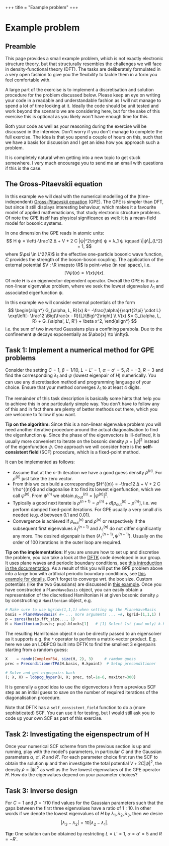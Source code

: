 +++
title = "Example problem"
+++

# Example problem

## Preamble

This page provides a small example problem, which is not exactly electronic structure theory,
but that structurally resembles the challenges we will face in density-functional theory (DFT).
The tasks are deliberately formulated in a very open fashion
to give you the flexibility to tackle them in a form you feel comfortable with.

A large part of the exercise is to implement a discretisation
and solution procedure for the problem discussed below.
Please keep an eye on writing your code in a readable and understandable fashion
as I will not manage to spend a lot of time looking at it.
Ideally the code should be unit tested
and work beyond the scenario we are considering here,
but for the sake of this exercise this is optional as you likely
won't have enough time for this.

Both your code as well as your reasoning during the exercise will be discussed in the interview.
Don't worry if you don't manage to complete the full exercise.
The idea is that you spend a couple of hours on this,
such that we have a basis for discussion and I get an idea how you approach such a problem.

It is completely natural when getting into a new topic to get stuck somewhere.
I very much encourage you to send me an email with questions if this is the case.

## The Gross-Pitaevskii equation

In this example we will deal with the numerical modelling of the (time-independent)
[Gross-Pitaevskii equation](https://en.wikipedia.org/wiki/Gross%E2%80%93Pitaevskii_equation) (GPE).
The GPE is simpler than DFT, but since it still displays interesting behaviour,
which makes it a favourite model of applied mathematicians,
that study electronic structure problems.
Of note the GPE itself has physical significance as well:
it is a mean-field model for bosonic systems.

In one dimension the GPE reads in atomic units:
$$
    H ψ = \left(-\frac12 Δ + V + 2 C |ψ|^2\right) ψ = λ_1 ψ \qquad \|ψ\|_{L^2} = 1,
$$
where $\psi \in L^2(\R)$ is the effective one-particle bosonic wave function,
$C$ provides the strength of the boson-boson coupling. The application
of the external potential $V : \R \mapsto \R$ is point-wise (in real space), i.e.
$$
    \left[V\psi\right](x) = V(x) \psi(x).
$$
Of note $H$ is an eigenvector-dependent operator.
Overall the GPE is thus a non-linear eigenvalue problem,
where we seek the lowest eigenvalue $\lambda_1$ and associated eigenfunction $\psi$.

In this example we will consider external potentials of the form
$$
    \begin{align*}
        G_{\alpha, L, R}(x) &= -\frac{\alpha}{\sqrt{2\pi} \cdot L} \exp\left[- \frac12 \Big(\frac{x - R}{L}\Big)^2\right] \\
        V(x) &= G_{\alpha, L, R} + G_{\alpha', L', R'} + \beta x^2,
    \end{align*}
$$
i.e. the sum of two inverted Gaussians plus a confining parabola.
Due to the confinement $\psi$ decays exponentially as $\abs{x} \to \infty$.

## Task 1: Implement a numerical method for GPE problems

Consider the setting $C = 1$, $\beta = 1/10$, $L = L' = 1$, $\alpha = \alpha' = 5$, $R = -3$, $R = 3$
and find the corresponding $\lambda_1$ and $\psi$ (lowest eigenpair of $H$) numerically.
You can use any discretisation method and programming language of your choice.
Ensure that your method converges $\lambda_1$ to at least $4$ digits.

The remainder of this task description is basically some hints
that help you to achieve this in one particularly simple way.
You don't have to follow any of this and in fact there are plenty
of better methods out there, which you are welcome to follow if you want.

**Tip on the algorithm:**
Since this is a non-linear eigenvalue problem you will need another iterative procedure
around the actual diagonalisation to find the eigenfunction $\psi$.
Since the phase of the eigenvectors is ill-defined,
it is usually more convenient to iterate on the bosonic density $\rho = |ψ|^2$
instead of the eigenfunction $\psi$.
One approach we will consider here is the **self-consistent field** (SCF) procedure,
which is a fixed-point method.

It can be implemented as follows:
- Assume that at the $n$-th iteration we have a good guess density $\rho^{(n)}$.
  For $\rho^{(0)}$ just take the zero vector.
- From this we can build a corresponding $H^{(n)} = -\frac12 Δ + V + 2 C \rho^{(n)}$
  and diagonalise it to find its lowest eigenfunction, which we call $\psi^{(n)}$.
  From $\psi^{(n)}$ we obtain $\rho^{(n)}_\text{out} = |ψ^{(n)}|^2$.
- Typically a good next iterate is $\rho^{(n+1)} = \rho^{(n)} + d [\rho^{(n)}_\text{out} - \rho^{(n)}]$,
  i.e. we perform damped fixed-point iterations. For GPE usually a very small $d$ is needed
  (e.g. $d$ between $0.1$ and $0.01$).
- Convergence is achieved if $\rho^{(n)}_\text{out}$ and $\rho^{(n)}$
  or respectively if the subsequent first
  eigenvalues $\lambda_1^{(n+1)}$ and $\lambda_1^{(n)}$ do not differ significantly any more.
  The desired eigenpair is then $(\lambda_1^{(n+1)}, \psi^{(n+1)})$.
  Usually on the order of $100$ iterations in the outer loop are required.


**Tip on the implementation:**
If you are unsure how to set up and discretise the problem,
you can take a look at the [DFTK](https://dftk.org) code developed in our group.
It uses plane waves and periodic boundary conditions,
see [this introduction in the documentation](https://docs.dftk.org/stable/guide/periodic_problems/).
As a result of this you will put the GPE problem above into a large box with artificial periodic
boundary conditions,
see [this example for details](https://docs.dftk.org/stable/examples/gross_pitaevskii/).
Don't forget to converge wrt. the box size.
Custom potentials (like the two Gaussians) are discussed
in [this example](https://docs.dftk.org/stable/examples/custom_potential/).
Once you have constructed a `PlaneWaveBasis` object,
you can easily obtain a representation of the discretised Hamiltonian $H$
at given bosonic density `ρ` by constructing a `Hamiltonian` object, e.g.
```julia
# Make sure to use kgrid=(1,1,1) when setting up the PlaneWaveBasis
basis = PlaneWaveBasis( #= ... more arguments ... =#, kgrid=(1,1,1) )
ρ = zeros(basis.fft_size..., 1)
H = Hamiltonian(basis; ρ=ρ).blocks[1]   # [1] Select 1st (and only) k-Point
```
The resulting Hamiltonian object `H` can be directly passed to an eigensolver
as it supports e.g. the `*` operator to perform a matrix-vector product.
E.g. here we use an LOBPCG built into DFTK to find the smallest 3 eigenpairs starting
from a random guess:
```julia
X    = randn(ComplexF64, size(H, 2), 3)     # ramdom guess
prec = PreconditionerTPA(H.basis, H.kpoint)  # Setup preconditioner

# Solve and get eigenpairs back
(; λ, X) = lobpcg_hyper(H, X; prec, tol=1e-6, maxiter=300)
```
It is generally a good idea to use the eigenvectors `X`
from a previous SCF step as an initial guess to save on the number
of required iterations of the diagonalisation procedure.

Note that DFTK has a `self_consistent_field` function to do a (more sophisticated) SCF.
You can use it for testing, but I would still ask you to code up your own SCF
as part of this exercise.


## Task 2: Investigating the eigenspectrum of H
Once your numerical SCF scheme from the previous section is up and running, play with the model's parameters,
in particular $C$ and the Gaussian parameters $\alpha$, $\alpha'$, $R$ and $R'$.
For each parameter choice first run the SCF to obtain the solution $\psi$ and then investigate
the total potential $V + 2 C |ψ|^2$, the density $\rho = |\psi|^2$ as well as the five lowest
eigenvalues of the GPE operator $H$.
How do the eigenvalues depend on your parameter choices?

## Task 3: Inverse design
For $C = 1$ and $\beta = 1/10$ find values for the Gaussian parameters such that
the gaps between the first three eigenvalues have a ratio of $1 : 10$.
In other words if we denote the lowest eigenvalues of $H$ by $\lambda_1, \lambda_2, \lambda_3$,
then we desire $$ |\lambda_3 - \lambda_2| = 10 |\lambda_2 - \lambda_1|. $$

**Tip:**
One solution can be obtained by restricting $L = L' = 1$, $\alpha = \alpha' = 5$ and $R = -R'$.
